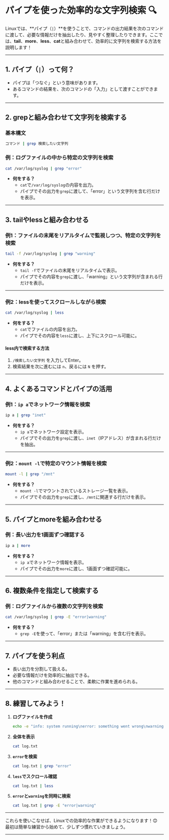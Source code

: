 # パイプを使った効率的な文字列検索 🔍

Linuxでは、**パイプ（`|`）**を使うことで、コマンドの出力結果を次のコマンドに渡して、必要な情報だけを抽出したり、見やすく整理したりできます。ここでは、**tail**、**more**、**less**、**cat**と組み合わせて、効率的に文字列を検索する方法を説明します！

---

## **1. パイプ（`|`）って何？**

- パイプは「つなぐ」という意味があります。
- あるコマンドの結果を、次のコマンドの「入力」として渡すことができます。

---

## **2. grepと組み合わせて文字列を検索する**

### **基本構文**
```bash
コマンド | grep 検索したい文字列
```

### **例：ログファイルの中から特定の文字列を検索**
```bash
cat /var/log/syslog | grep "error"
```
- **何をする？**
  - `cat`で`/var/log/syslog`の内容を出力。
  - パイプでその出力を`grep`に渡して、「error」という文字列を含む行だけを表示。

---

## **3. tailやlessと組み合わせる**

### **例1：ファイルの末尾をリアルタイムで監視しつつ、特定の文字列を検索**
```bash
tail -f /var/log/syslog | grep "warning"
```
- **何をする？**
  - `tail -f`でファイルの末尾をリアルタイムで表示。
  - パイプでその内容を`grep`に渡し、「warning」という文字列が含まれる行だけを表示。

---

### **例2：lessを使ってスクロールしながら検索**
```bash
cat /var/log/syslog | less
```
- **何をする？**
  - `cat`でファイルの内容を出力。
  - パイプでその内容を`less`に渡し、上下にスクロール可能に。

#### **less内で検索する方法**
1. `/検索したい文字列` を入力してEnter。
2. 検索結果を次に進むには `n`、戻るには `N` を押す。

---

## **4. よくあるコマンドとパイプの活用**

### **例1：`ip a`でネットワーク情報を検索**
```bash
ip a | grep "inet"
```
- **何をする？**
  - `ip a`でネットワーク設定を表示。
  - パイプでその出力を`grep`に渡し、`inet`（IPアドレス）が含まれる行だけを抽出。

---

### **例2：`mount -l`で特定のマウント情報を検索**
```bash
mount -l | grep "/mnt"
```
- **何をする？**
  - `mount -l`でマウントされているストレージ一覧を表示。
  - パイプでその出力を`grep`に渡し、`/mnt`に関連する行だけを表示。

---

## **5. パイプとmoreを組み合わせる**

### **例：長い出力を1画面ずつ確認する**
```bash
ip a | more
```
- **何をする？**
  - `ip a`でネットワーク情報を表示。
  - パイプでその出力を`more`に渡し、1画面ずつ確認可能に。

---

## **6. 複数条件を指定して検索する**

### **例：ログファイルから複数の文字列を検索**
```bash
cat /var/log/syslog | grep -E "error|warning"
```
- **何をする？**
  - `grep -E`を使って、「error」または「warning」を含む行を表示。

---

## **7. パイプを使う利点**

- 長い出力を分割して扱える。
- 必要な情報だけを効率的に抽出できる。
- 他のコマンドと組み合わせることで、柔軟に作業を進められる。

---

## **8. 練習してみよう！**

1. **ログファイルを作成**
   ```bash
   echo -e "info: system running\nerror: something went wrong\nwarning: low disk space" > log.txt
   ```

2. **全体を表示**
   ```bash
   cat log.txt
   ```

3. **`error`を検索**
   ```bash
   cat log.txt | grep "error"
   ```

4. **`less`でスクロール確認**
   ```bash
   cat log.txt | less
   ```

5. **`error`と`warning`を同時に検索**
   ```bash
   cat log.txt | grep -E "error|warning"
   ```

---

これらを使いこなせば、Linuxでの効率的な作業ができるようになります！😊  
最初は簡単な練習から始めて、少しずつ慣れていきましょう。

---